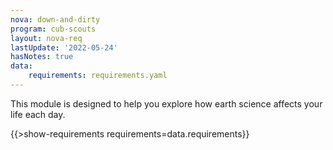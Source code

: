 ```yaml
---
nova: down-and-dirty
program: cub-scouts
layout: nova-req
lastUpdate: '2022-05-24'
hasNotes: true
data:
    requirements: requirements.yaml
---
```


This module is designed to help you explore how earth science affects your life each day.

{{>show-requirements requirements=data.requirements}}
